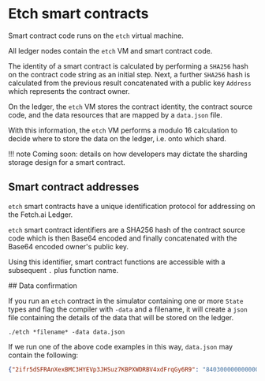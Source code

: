 <h1>Etch smart contracts</h1>

Smart contract code runs on the `etch` virtual machine. 

All ledger nodes contain the `etch` VM and smart contract code.

The identity  of a smart contract is calculated by performing a `SHA256` hash on the contract code string as an initial step. Next, a further `SHA256` hash is calculated from the previous result concatenated with a public key `Address` which represents the contract owner.

On the ledger, the `etch` VM stores the contract identity, the contract source code, and the data resources that are mapped by a `data.json` file.

With this information, the `etch` VM performs a modulo 16 calculation to decide where to store the data on the ledger, i.e. onto which shard.

!!! note
	Coming soon: details on how developers may dictate the sharding storage design for a smart contract.



## Smart contract addresses

`etch` smart contracts have a unique identification protocol for addressing on the Fetch.ai Ledger.

`etch` smart contract identifiers are a SHA256 hash of the contract source code which is then Base64 encoded and finally concatenated with the Base64 encoded owner's public key.

Using this identifier, smart contract functions are accessible with a subsequent `.` plus function name.



## Data confirmation

If you run an `etch` contract in the simulator containing one or more `State` types and flag the compiler with `-data` and a filename, it will create a `json` file containing the details of the data that will be stored on the ledger.

`./etch *filename* -data data.json`

If we run one of the above code examples in this way, `data.json` may contain the following:

``` json
{"2ifr5dSFRAnXexBMC3HYEVp3JHSuz7KBPXWDRBV4xdFrqGy6R9": "8403000000000000"}
```

<!-- removed in respect of Context object tx access methods
## Utility functions

`getBlockNumber()` : returns the number of the current block in `UInt64`. 

You need a node running to test this. As well as that, you can only get a result when the function is embedded within smart contract code in Python. See a coded example of `getBlockNumber()` with a running node <a href="../../tutorials/block-number" target=_blank>here</a>.
-->



<br/>
